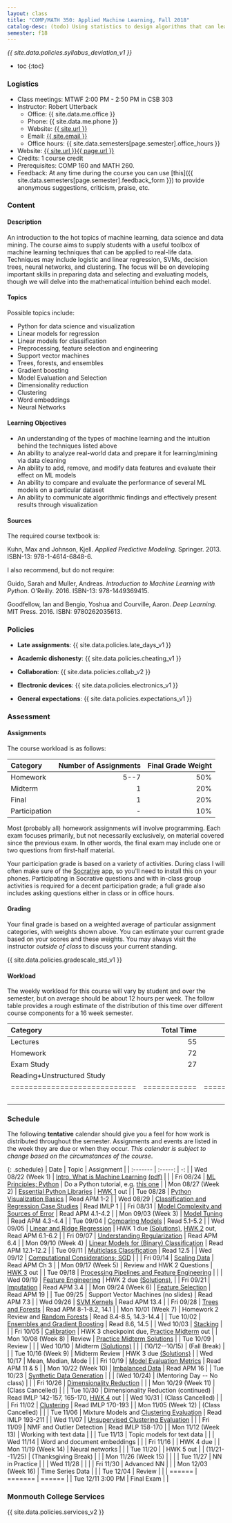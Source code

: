 ```yaml
---
layout: class
title: "COMP/MATH 350: Applied Machine Learning, Fall 2018"
catalog-desc: (todo) Using statistics to design algorithms that can learn from data.
semester: f18
---
```


*{{ site.data.policies.syllabus_deviation_v1 }}*

* toc
{:toc}

### Logistics

* Class meetings: MTWF 2:00 PM - 2:50 PM in CSB 303
* Instructor: Robert Utterback
  * Office: {{ site.data.me.office }}
  * Phone: {{ site.data.me.phone }}
  * Website: <a href="{{ site.url }}">{{ site.url }}</a>
  * Email: <a href="mailto:{{ site.email }}">{{ site.email }}</a>
  * Office hours: {{ site.data.semesters[page.semester].office_hours }}
* Website: <a href="{{ site.url }}{{ page.url }}">{{ site.url }}{{ page.url }}</a>
* Credits: 1 course credit
* Prerequisites: COMP 160 and MATH 260.
* Feedback: At any time during the course you can use
  [this]({{ site.data.semesters[page.semester].feedback_form }}) to provide
  anonymous suggestions, criticism, praise, etc.

### Content

#### Description

An introduction to the hot topics of machine learning, data science
and data mining. The course aims to supply students with a useful
toolbox of machine learning techniques that can be applied to
real-life data. Techniques may include logistic and linear regression,
SVMs, decision trees, neural networks, and clustering. The focus will
be on developing important skills in preparing data and selecting and
evaluating models, though we will delve into the mathematical
intuition behind each model.

#### Topics

Possible topics include:

* Python for data science and visualization
* Linear models for regression
* Linear models for classification
* Preprocessing, feature selection and engineering
* Support vector machines
* Trees, forests, and ensembles
* Gradient boosting
* Model Evaluation and Selection
* Dimensionality reduction
* Clustering
* Word embeddings
* Neural Networks

#### Learning Objectives

* An understanding of the types of machine learning and the intuition behind the techniques listed above
* An ability to analyze real-world data and prepare it for learning/mining via data cleaning
* An ability to add, remove, and modify data features and evaluate their effect on ML models
* An ability to compare and evaluate the performance of several ML models on a particular dataset
* An ability to communicate algorithmic findings and effectively present results through visualization

#### Sources

The required course textbook is:

Kuhn, Max and Johnson, Kjell. *Applied Predictive
Modeling*. Springer. 2013. ISBN-13: 978-1-4614-6848-6.

I also recommend, but do not require:

Guido, Sarah and Muller, Andreas. *Introduction to Machine Learning
with Python*. O'Reilly. 2016. ISBN-13: 978-1449369415.

Goodfellow, Ian and Bengio, Yoshua and Courville, Aaron. *Deep
Learning*. MIT Press. 2016. ISBN: 9780262035613.

### Policies

* **Late assignments**: {{ site.data.policies.late_days_v1 }}

* **Academic dishonesty**: {{ site.data.policies.cheating_v1 }}

* **Collaboration**: {{ site.data.policies.collab_v2 }}

* **Electronic devices**: {{ site.data.policies.electronics_v1 }}

* **General expectations**: {{ site.data.policies.expectations_v1 }}

### Assessment

#### Assignments

The course workload is as follows:

| Category      | Number of Assignments | Final Grade Weight |
| :-----        |              -------: |                 -: |
| Homework      |                  5--7 |                50% |
| Midterm       |                     1 |                20% |
| Final         |                     1 |                20% |
| Participation |                     - |                10% |

Most (probably all) homework assignments will involve
programming. Each exam focuses primarily, but not necessarily
exclusively, on material covered since the previous exam. In other
words, the final exam may include one or two questions from first-half
material.

Your participation grade is based on a variety of activities. During
class I will often make sure of the
[Socrative](https://socrative.com/) app, so you'll need to install
this on your phones. Participating in Socrative questions and with
in-class group activities is required for a decent participation
grade; a full grade also includes asking questions either in class or
in office hours.

#### Grading

Your final grade is based on a weighted average of particular
assignment categories, with weights shown above. You can estimate your
current grade based on your scores and these weights. You may always
visit the instructor *outside of class* to discuss your current
standing.

{{ site.data.policies.gradescale_std_v1 }}

#### Workload

The weekly workload for this course will vary by student and over the
semester, but on average should be about 12 hours per week. The follow
table provides a rough estimate of the distribution of this time over
different course components for a 16 week semester.

| Category                     |   Total Time |     Time/Week (Hours) |
| :-----                       |     -------: |    -----------------: |
| Lectures                     |           55 |                   3.5 |
| Homework                     |           72 |                   4.5 |
| Exam Study                   |           27 |                   1.5 |
| Reading+Unstructured Study   |              |                   2.5 |
| ============================ | ============ | ===================== |
|                              |              |                    12 |

### Schedule
The following **tentative** calendar should give you a feel for how
work is distributed throughout the semester. Assignments and events
are listed in the week they are due or when they occur. *This calendar
is subject to change based on the circumstances of the course*.

<!-- (let* ((start-date (org-read-date nil nil "2018-08-21")) -->
<!--        (end-date (org-read-date nil nil "2018-12-05")) -->
<!--        (days (list "Mon" "Tue" "Wed" "Fri")) -->
<!--        (current start-date)) -->
<!--   (while (string< current end-date) -->
<!--     (let* ((time (org-time-string-to-time current)) -->
<!--            (day (format-time-string "%a" time))) -->
<!--       (if (member day days) -->
<!--           (princ (concat (format-time-string "%a %m/%d" time) "\n")))) -->
<!--     (setq current (org-read-date nil nil "++1" nil (org-time-string-to-time current)))))-->

{: .schedule}
| Date                | Topic                                                             | Assignment                                                              |
| :-------            | :-----:                                                           | -:                                                                      |
| Wed 08/22 (Week 1)  | [Intro, What is Machine Learning](./L01.html) [(pdf)](./L01.pdf)  |                                                                         |
| Fri 08/24           | [ML Principles; Python](./L02.html)                               | Do a Python tutorial, e.g. [this one][1]                                |
| Mon 08/27 (Week 2)  | [Essential Python Libraries](./L03.html)                          | [HWK 1](./hwk1.ipynb) out                                               |
| Tue 08/28           | [Python Visualization Basics](./L04.html)                         | Read APM 1-2                                                            |
| Wed 08/29           | [Classification and Regression Case Studies](./casestudies.ipynb) | Read IMLP 1                                                             |
| Fri 08/31           | [Model Complexity and Sources of Error](./L06.html)               | Read APM 4.1-4.2                                                        |
| Mon 09/03 (Week 3)  | [Model Tuning](./L07.html)                                        | Read APM 4.3-4.4                                                        |
| Tue 09/04           | [Comparing Models](./L08.html)                                    | Read 5.1-5.2                                                            |
| Wed 09/05           | [Linear and Ridge Regression](./L09.html)                         | HWK 1 due [(Solutions)][2], [HWK 2](./hwk2.ipynb) out, Read APM 6.1-6.2 |
| Fri 09/07           | [Understanding Regularization](./L10.html)                        | Read APM 6.4                                                            |
| Mon 09/10 (Week 4)  | [Linear Models for (Binary) Classification](./L11.html)           | Read APM 12.1-12.2                                                      |
| Tue 09/11           | [Multiclass Classification](./L12.html)                           | Read 12.5                                                               |
| Wed 09/12           | [Computational Considerations; SGD](./L13.html)                   |                                                                         |
| Fri 09/14           | [Scaling Data](./L14.html)                                        | Read APM Ch 3                                                           |
| Mon 09/17 (Week 5)  | Review and HWK 2 Questions                                        | [HWK 3](./hwk3.ipynb) out                                               |
| Tue 09/18           | [Processing Pipelines and Feature Engineering](./L16.html)        |                                                                         |
| Wed 09/19           | [Feature Engineering](./L17.html)                                 | HWK 2 due [(Solutions)][3],                                             |
| Fri 09/21           | [Imputation](./L18.html)                                          | Read APM 3.4                                                            |
| Mon 09/24 (Week 6)  | [Feature Selection](./L19.html)                                   | Read APM 19                                                             |
| Tue 09/25           | Support Vector Machines (no slides)                               | Read APM 7.3                                                            |
| Wed 09/26           | [SVM Kernels](./L21.html)                                         | Read APM 13.4                                                           |
| Fri 09/28           | [Trees and Forests](./L22.html)                                   | Read APM 8-1-8.2, 14.1                                                  |
| Mon 10/01 (Week 7)  | Homework 2 Review and [Random Forests](./L23.html)                | Read 8.4-8.5, 14.3-14.4                                                 |
| Tue 10/02           | [Ensembles and Gradient Boosting](./L24.html)                     | Read 8.6, 14.5                                                          |
| Wed 10/03           | [Stacking](./L25.html)                                            |                                                                         |
| Fri 10/05           | [Calibration](./L26.html)                                         | HWK 3 checkpoint due, [Practice Midterm][4] out                         |
| Mon 10/08 (Week 8)  | Review                                                            | [Practice Midterm Solutions][5]                                         |
| Tue 10/09           | Review                                                            |                                                                         |
| Wed 10/10           | Midterm [(Solutions)][6]                                          |                                                                         |
| (10/12--10/15)      | (Fall Break)                                                      |                                                                         |
| Tue 10/16 (Week 9)  | Midterm Review                                                    | HWK 3 due [(Solutions)][7]                                              |
| Wed 10/17           | Mean, Median, Mode                                                |                                                                         |
| Fri 10/19           | [Model Evaluation Metrics](./L32.html)                            | Read APM 11 & 5                                                         |
| Mon 10/22 (Week 10) | [Imbalanced Data](./L33.html)                                     | Read APM 16                                                             |
| Tue 10/23           | [Synthetic Data Generation](./L34.html)                           |                                                                         |
| (Wed 10/24)         | (Mentoring Day -- No class)                                       |                                                                         |
| Fri 10/26           | [Dimensionality Reduction](./L35.html)                            |                                                                         |
| Mon 10/29 (Week 11) | (Class Cancelled)                                                 |                                                                         |
| Tue 10/30           | Dimensionality Reduction (continued)                              | Read IMLP 142-157, 165-170, [HWK 4](./hwk4.ipynb) out                   |
| Wed 10/31           | (Class Cancelled)                                                 |                                                                         |
| Fri 11/02           | [Clustering](./L37.html)                                          | Read IMLP 170-193                                                       |
| Mon 11/05 (Week 12) | (Class Cancelled)                                                 |                                                                         |
| Tue 11/06           | Mixture Models and [Clustering Evaluation](./L38.html)            | Read IMLP 193-211                                                       |
| Wed 11/07           | [Unsupervised Clustering Evaluation](./L38.html)                  |                                                                         |
| Fri 11/09           | NMF and Outlier Detection                                         | Read IMLP 158-170                                                       |
| Mon 11/12 (Week 13) | Working with text data                                            |                                                                         |
| Tue 11/13           | Topic models for text data                                        |                                                                         |
| Wed 11/14           | Word and document embeddings                                      |                                                                         |
| Fri 11/16           |                                                                   | HWK 4 due                                                               |
| Mon 11/19 (Week 14) | Neural networks                                                   |                                                                         |
| Tue 11/20           |                                                                   | HWK 5 out                                                               |
| (11/21--11/25)      | (Thanksgiving Break)                                              |                                                                         |
| Mon 11/26 (Week 15) |                                                                   |                                                                         |
| Tue 11/27           | NN in Practice                                                    |                                                                         |
| Wed 11/28           |                                                                   |                                                                         |
| Fri 11/30           | Advanced NN                                                       |                                                                         |
| Mon 12/03 (Week 16) | Time Series Data                                                  |                                                                         |
| Tue 12/04           | Review                                                            |                                                                         |
| ======              | =======                                                           | ======                                                                  |
| Tue 12/11 3:00 PM   | Final Exam                                                        |                                                                         |

[1]: https://docs.python.org/3/tutorial/index.html
[2]: https://monmouthcollege-my.sharepoint.com/:u:/r/personal/rutterback_monmouthcollege_edu/Documents/comp350-f18/hwk1-sol.ipynb?csf=1&e=94Pyb7
[3]: https://monmouthcollege-my.sharepoint.com/:u:/g/personal/rutterback_monmouthcollege_edu/ERC9gmeflYRNlLrt_RPTO1EBTf-5ePV1FW70TOQ-nfTneQ?e=685WXP
[4]: https://monmouthcollege-my.sharepoint.com/:b:/g/personal/rutterback_monmouthcollege_edu/EbIjcISlIExKgNopUjr6rmUB4qa5DPS9RpBDz3PfrbIkEA?e=sLuNfS
[5]: https://monmouthcollege-my.sharepoint.com/:b:/g/personal/rutterback_monmouthcollege_edu/EZ7V7WW2LctBv_LeclDZwiUBZStks08yWp_oVXF-kX_C8A?e=r2oFQ9
[6]: https://monmouthcollege-my.sharepoint.com/:b:/g/personal/rutterback_monmouthcollege_edu/Ebp8zO36Yg1JiRcY4TtXoGABImlxVDrQfYFbvEGhPhsgXA?e=ZmXqWm
[7]: https://

### Monmouth College Services

{{ site.data.policies.services_v2 }}

<!-- Local Variables: -->
<!-- eval: (orgtbl-mode) -->
<!-- End: -->
